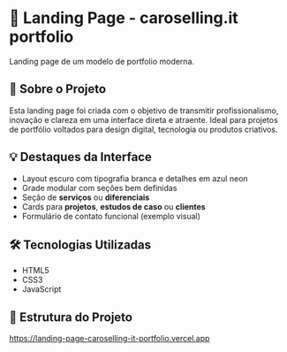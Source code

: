 # 🧠 Landing Page - caroselling.it portfolio

Landing page de um modelo de portfolio moderna.


## 📌 Sobre o Projeto

Esta landing page foi criada com o objetivo de transmitir profissionalismo, inovação e clareza em uma interface direta e atraente. Ideal para projetos de portfólio voltados para design digital, tecnologia ou produtos criativos.

## 💡 Destaques da Interface

- Layout escuro com tipografia branca e detalhes em azul neon
- Grade modular com seções bem definidas
- Seção de **serviços** ou **diferenciais**
- Cards para **projetos**, **estudos de caso** ou **clientes**
- Formulário de contato funcional (exemplo visual)

## 🛠️ Tecnologias Utilizadas

- HTML5
- CSS3
- JavaScript

## 📁 Estrutura do Projeto

https://landing-page-caroselling-it-portfolio.vercel.app
